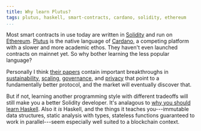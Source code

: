 ```yaml
---
title: Why learn Plutus?
tags: plutus, haskell, smart-contracts, cardano, solidity, ethereum
...
```


Most smart contracts in use today are written in [Solidity][solidity] and run
on [Ethereum][ethereum]. [Plutus][plutus] is the native language of
[Cardano][cardano], a competing platform with a slower and more academic ethos.
They haven't even launched contracts on mainnet yet. So why bother learning the
less popular language?

Personally I think [their papers][papers] contain important breakthroughs in
[sustainability][pos], [scaling][hydra], [governance][treasury], and
[privacy][privacy] that point to a fundamentally better protocol, and the
market will eventually discover that.

But if not, learning another programming style with different tradeoffs will
still make you a better Solidity developer. It's analagous to [why you should
learn Haskell][why-learn]. Also it *is* Haskell, and the things it teaches
you---immutable data structures, static analysis with types, stateless
functions guaranteed to work in parallel---seem especially well suited to a
blockchain context.

<!-- Assuming you're interested, see [the intro series][intro]. -->

[solidity]: https://docs.soliditylang.org/en/v0.5.3/solidity-by-example.html
[ethereum]: https://ethereum.org/en/
[plutus]: https://docs.cardano.org/projects/plutus/en/latest/
[cardano]: https://cardano.org/
[papers]: https://iohk.io/en/research/library/
[privacy]: https://iohk.io/en/research/library/papers/ouroboros-crypsinousprivacy-preserving-proof-of-stake/
[pos]: https://iohk.io/en/research/library/papers/ouroborosa-provably-secure-proof-of-stake-blockchain-protocol/
[hydra]: https://iohk.io/en/research/library/papers/hydrafast-isomorphic-state-channels/
[treasury]: https://iohk.io/en/research/library/papers/a-treasury-system-for-cryptocurrenciesenabling-better-collaborative-intelligence/
[why-learn]: https://dev.to/mpodlasin/5-practical-reasons-why-your-next-programming-language-to-learn-should-be-haskell-gc
[intro]: ../../04/plutus-intro/index.html
